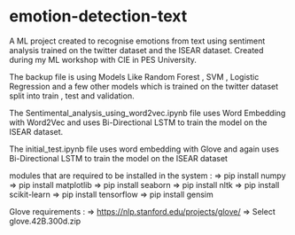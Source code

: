 # emotion-detection-text
A ML project created to recognise emotions from text using sentiment analysis trained on the twitter dataset and the ISEAR dataset. 
Created during my ML workshop with CIE in PES University.

The backup file is using Models Like Random Forest , SVM , Logistic Regression and a few other models which is trained on the twitter dataset split into train , test and validation.

The Sentimental_analysis_using_word2vec.ipynb file uses Word Embedding with Word2Vec and uses Bi-Directional LSTM to train the model on the ISEAR dataset.

The initial_test.ipynb file uses word embedding with Glove and again uses Bi-Directional LSTM to train the model on the ISEAR dataset


modules that are required to be installed in the system : 
=> pip install numpy
=> pip install matplotlib
=> pip install seaborn
=> pip install nltk
=> pip install scikit-learn
=> pip install tensorflow
=> pip install gensim

Glove requirements : 
=> https://nlp.stanford.edu/projects/glove/
=> Select glove.42B.300d.zip
